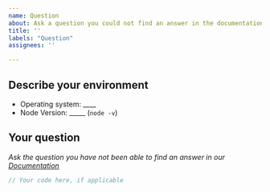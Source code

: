 ```yaml
---
name: Question
about: Ask a question you could not find an answer in the documentation.
title: ''
labels: "Question"
assignees: ''

---
```

<!--
Have you searched for similar issues before posting it?
Did you have a look at the [documentation](https://github.com/bitbns-official/node-bitbns-api#readme) and are sure that the question is not explained there

Please do not use the question template to report bugs or to request new features.
-->

## Describe your environment

* Operating system: ____
* Node Version: _____ (`node -v`)

## Your question

*Ask the question you have not been able to find an answer in our [Documentation](https://github.com/bitbns-official/node-bitbns-api#readme)*

```javascript
// Your code here, if applicable

```

